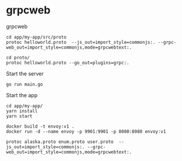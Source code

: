 # grpcweb

grpcweb

```
cd app/my-app/src/proto
protoc helloworld.proto  --js_out=import_style=commonjs:. --grpc-web_out=import_style=commonjs,mode=grpcwebtext:.
```

```
cd proto/
protoc helloworld.proto --go_out=plugins=grpc:.
```

Start the server

```
go run main.go
```

Start the app

```
cd app/my-app/
yarn install
yarn start
```

```
docker build -t envoy:v1 .
docker run -d --name envoy -p 9901:9901 -p 8080:8080 envoy:v1

protoc alaska.proto enum.proto user.proto  --js_out=import_style=commonjs:. --grpc-web_out=import_style=commonjs,mode=grpcwebtext:.

```
